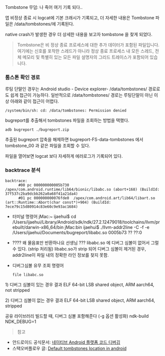 <p>Tombstone 무덤: 나 죽어 여기 기록 되다..</p>
<p>앱 비정상 종료 시 logcat에 기본 크래시가 기록되고, 더 자세한 내용은 Tombstone 파일은 /data/tombstones/에 기록된다. </p>
<p>native crash가 발생한 경우 더 상세한 내용을 보고자 tombstone 을 찾게 되었다.</p>
<blockquote>
<p>Tombstone은 비 정상 종료 프로세스에 대한 추가 데이터가 포함된 파일입니다. 여기에는 신호를 포착한 스레드가 아니라 정상 종료 프로세스 내 모든 스레드, 전체 메모리 및 특별히 있는 모든 파일 설명자의 그리드 트레이스가 포함되어 있습니다.</p>
</blockquote>
<h3 id="툼스톤-확인-경로">툼스톤 확인 경로</h3>
<p>루팅 단말인 경우는 Android studio - Device explorer- /data/tombstones/ 경로로도 쉽게 접근이 가능하다.
일반적으로 /data/tombstones/ 경로는 루팅단말이 아닌 이상 아래와 같이 접근이 어렵다.</p>
<pre><code>/system/bin/sh: cd: /data/tombstones: Permission denied</code></pre><p>bugreport를 추출해서 tombstones 파일을 조회하는 방법을 택했다.</p>
<pre><code>adb bugreport ./bugreport.zip</code></pre><p>추출된 bugreport 압축을 해제하면 bugreport-FS-data-tombstones 에서
tombstone_00 과 같은 파일을 조회할 수 있다.
<img alt="" src="https://velog.velcdn.com/images/jaehere/post/cf11cf7c-7e0b-4965-a7c1-384dcdbeff25/image.png" /></p>
<p>파일을 열어보면 logcat 보다 자세하게 에러로그가 기록되어 있다.</p>
<h3 id="backtrace-분석">backtrace 분석</h3>
<pre><code>backtrace:
      #00 pc 000000000005b730  /apex/com.android.runtime/lib64/bionic/libabc.so (abort+168) (BuildId: 37f537c2ba9dcbb262a0a68f41a21da4)
      #01 pc 000000000076fde0  /apex/com.android.art/lib64/libart.so (art::Runtime::Abort(char const*)+904) (BuildId: 7ece79c15d80914c83e60c9e93ac1684)</code></pre><ul>
<li>터미널 명령어
jMac:~ ijaehui$ cd /Users/ijaehui/Library/Android/sdk/ndk/27.2.12479018/toolchains/llvm/prebuilt/darwin-x86_64/bin
jMac:bin ijaehui$ ./llvm-addr2line -C -f -e /Users/ijaehui/Documents/bugreport/libabc.so 0005b73
??
??:0</li>
</ul>
<ul>
<li><p>???? 왜 물음표만 반환하나요 선생님 ???
libabc.so 에 디버그 심볼이 없어서 그럴 수 있다. (strip 처리됨)
libabc.so가 strip 되어 디버그 심볼이 제거된 경우, addr2line이 파일 내의 정확한 라인 정보를 찾지 못함.</p>
</li>
<li><p>디버그심볼 유무 조회 명령어</p>
<pre><code>file libabc.so</code></pre></li>
</ul>
<p>1) 디버그 심볼이 있는 경우 결과
ELF 64-bit LSB shared object, ARM aarch64, not stripped</p>
<p>2) 디버그 심볼이 없는 경우 결과
ELF 64-bit LSB shared object, ARM aarch64, stripped</p>
<p>공유 라이브러리 빌드할 때,  디버그 심볼 포함해준다 (-g 옵션 활성화)
ndk-build NDK_DEBUG=1</p>
<blockquote>
<p>참고</p>
</blockquote>
<ul>
<li>안드로이드 공식문서: <a href="https://source.android.com/docs/core/tests/debug?hl=ko">네이티브 Android 플랫폼 코드 디버깅</a></li>
<li>스택오버플로우 글: <a href="https://stackoverflow.com/questions/28105054/default-tombstones-location-in-android">Default tombstones location in android</a></li>
</ul>